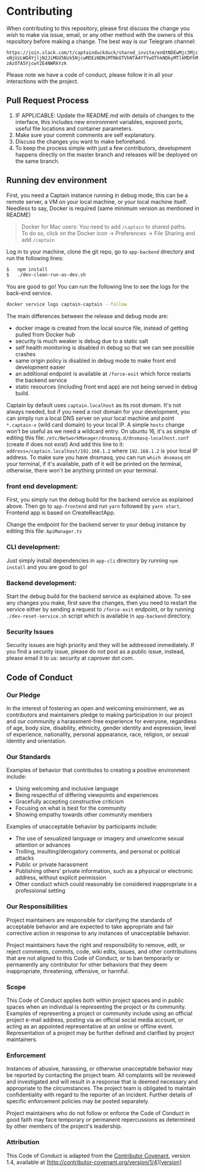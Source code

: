 # Contributing

When contributing to this repository, please first discuss the change you wish to make via issue,
email, or any other method with the owners of this repository before making a change. The best way is our Telegram channel:

`https://join.slack.com/t/captainduckduck/shared_invite/enQtNDEwMjc3MjcxNjUzLWQ4YjljN2JiMGU5Nzk5NjcwMDEzNDNiMTNkOTVhNTA4YTYwOThkNDkyMTlkMDFhMzAzOTA5YjcwY2E4NWRkYzk`


Please note we have a code of conduct, please follow it in all your interactions with the project.

## Pull Request Process

1. IF APPLICABLE: Update the README.md with details of changes to the interface, this includes new environment 
   variables, exposed ports, useful file locations and container parameters.
2. Make sure your commit comments are self explanatory.
3. Discuss the changes you want to make beforehand.
4. To keep the process simple with just a few contributors, development happens directly on the master branch
   and releases will be deployed on the same branch.
   
## Running dev environment

First, you need a Captain instance running in debug mode, this can be a remote server, a VM on your local machine,
or your local machine itself. Needless to say, Docker is required (same minimum version as mentioned in README)

> Docker for Mac users: You need to add `/captain` to shared paths.  
> To do so, click on the Docker icon -> Preferences -> File Sharing and add `/captain`

Log in to your machine, clone the git repo, go to `app-backend` directory and run the following lines:

```bash
$   npm install
$   ./dev-clean-run-as-dev.sh
```
You are good to go! You can run the following line to see the logs for the back-end service.

```bash
docker service logs captain-captain --follow
```
The main differences between the release and debug mode are:
- docker image is created from the local source file, instead of getting pulled from Docker hub
- security is much weaker is debug due to a static salt
- self health monitoring is disabled in debug so that we can see possible crashes
- same origin policy is disabled in debug mode to make front end development easier
- an additional endpoint is available at `/force-exit` which force restarts the backend service
- static resources (including front end app) are not being served in debug build.

Captain by default uses `captain.localhost` as its root domain. It's not always needed, but if you need a root
domain for your development, you can simply run a local DNS server on your local machine and point
`*.captain-x` (wild card domain) to your local IP. A simple `hosts` change won't be useful as we need a wildcard entry.
On ubuntu 16, it's as simple of editing this file:
`/etc/NetworkManager/dnsmasq.d/dnsmasq-localhost.conf` (create if does not exist)
And add this line to it: `address=/captain.localhost/192.168.1.2` where `192.168.1.2` is your local IP address.
To make sure you have dnsmasq, you can run `which dnsmasq` on your terminal, if it's available,
path of it will be printed on the terminal, otherwise, there won't be anything printed on your terminal.


### front end development:
First, you simply run the debug build for the backend service as explained above.
Then go to `app-frontend` and run `yarn` followed by `yarn start`. Frontend app is based on CreateReactApp.

Change the endpoint for the backend server to your debug instance by editing this file:
`ApiManager.ts`

### CLI development:
Just simply install dependencies in `app-cli` directory by running `npm install` and you are good to go!

### Backend development:
Start the debug build for the backend service as explained above. To see any changes you make,
first save the changes, then you need to restart the service either by sending a request to `/force-exit` endpoint,
or by running `./dev-reset-service.sh` script which is available in `app-backend` directory.

### Security Issues
Security issues are high priority and they will be addressed immediately. If you find a security issue, please do not post as a public issue, instead, please email it to us: security at caprover dot com.


## Code of Conduct

### Our Pledge

In the interest of fostering an open and welcoming environment, we as
contributors and maintainers pledge to making participation in our project and
our community a harassment-free experience for everyone, regardless of age, body
size, disability, ethnicity, gender identity and expression, level of experience,
nationality, personal appearance, race, religion, or sexual identity and
orientation.

### Our Standards

Examples of behavior that contributes to creating a positive environment
include:

* Using welcoming and inclusive language
* Being respectful of differing viewpoints and experiences
* Gracefully accepting constructive criticism
* Focusing on what is best for the community
* Showing empathy towards other community members

Examples of unacceptable behavior by participants include:

* The use of sexualized language or imagery and unwelcome sexual attention or
advances
* Trolling, insulting/derogatory comments, and personal or political attacks
* Public or private harassment
* Publishing others' private information, such as a physical or electronic
  address, without explicit permission
* Other conduct which could reasonably be considered inappropriate in a
  professional setting

### Our Responsibilities

Project maintainers are responsible for clarifying the standards of acceptable
behavior and are expected to take appropriate and fair corrective action in
response to any instances of unacceptable behavior.

Project maintainers have the right and responsibility to remove, edit, or
reject comments, commits, code, wiki edits, issues, and other contributions
that are not aligned to this Code of Conduct, or to ban temporarily or
permanently any contributor for other behaviors that they deem inappropriate,
threatening, offensive, or harmful.

### Scope

This Code of Conduct applies both within project spaces and in public spaces
when an individual is representing the project or its community. Examples of
representing a project or community include using an official project e-mail
address, posting via an official social media account, or acting as an appointed
representative at an online or offline event. Representation of a project may be
further defined and clarified by project maintainers.

### Enforcement

Instances of abusive, harassing, or otherwise unacceptable behavior may be
reported by contacting the project team. All
complaints will be reviewed and investigated and will result in a response that
is deemed necessary and appropriate to the circumstances. The project team is
obligated to maintain confidentiality with regard to the reporter of an incident.
Further details of specific enforcement policies may be posted separately.

Project maintainers who do not follow or enforce the Code of Conduct in good
faith may face temporary or permanent repercussions as determined by other
members of the project's leadership.

### Attribution

This Code of Conduct is adapted from the [Contributor Covenant][homepage], version 1.4,
available at [http://contributor-covenant.org/version/1/4][version]

[homepage]: http://contributor-covenant.org
[version]: http://contributor-covenant.org/version/1/4/
